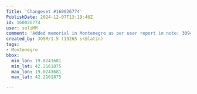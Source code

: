 ```yaml
---
Title: 'Changeset #160026774'
PublishDate: 2024-12-07T13:19:46Z
id: 160026774
user: soliMM
comment: 'Added memorial in Montenegro as per user report in note: 3094529'
created_by: JOSM/1.5 (19265 sr@latin)
tags:
- Montenegro
bbox:
  min_lon: 19.0243681
  min_lat: 42.2161875
  max_lon: 19.0243681
  max_lat: 42.2161875

---
```

